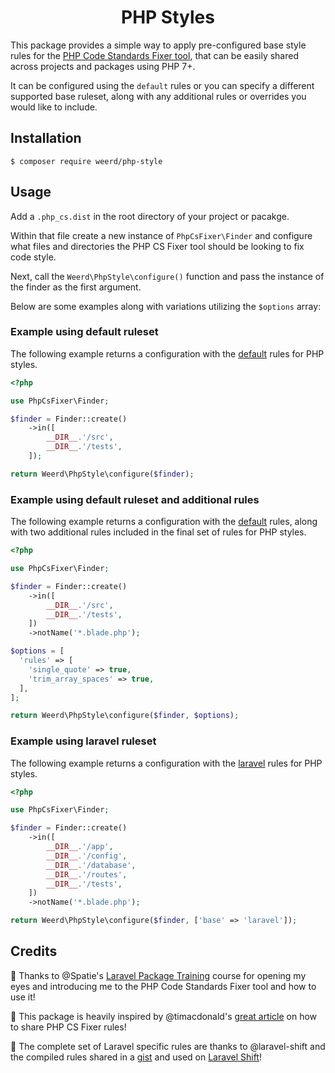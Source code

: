 <h1 align="center">PHP Styles</h1>

This package provides a simple way to apply pre-configured base style rules for the [PHP Code Standards Fixer tool](https://cs.symfony.com/), that can be easily shared across projects and packages using PHP 7+.

It can be configured using the `default` rules or you can specify a different supported base ruleset, along with any additional rules or overrides you would like to include.

## Installation

```
$ composer require weerd/php-style
```

## Usage

Add a `.php_cs.dist` in the root directory of your project or pacakge.

Within that file create a new instance of `PhpCsFixer\Finder` and configure what files and directories the PHP CS Fixer tool should be looking to fix code style.

Next, call the `Weerd\PhpStyle\configure()` function and pass the instance of the finder as the first argument.

Below are some examples along with variations utilizing the `$options` array:

### Example using default ruleset

The following example returns a configuration with the [default](https://github.com/weerd/php-style/blob/master/src/rules/default.php) rules for PHP styles.

```php
<?php

use PhpCsFixer\Finder;

$finder = Finder::create()
    ->in([
        __DIR__.'/src',
        __DIR__.'/tests',
    ]);

return Weerd\PhpStyle\configure($finder);
```

### Example using default ruleset and additional rules

The following example returns a configuration with the [default](https://github.com/weerd/php-style/blob/master/src/rules/default.php) rules, along with two additional rules included in the final set of rules for PHP styles.

```php
<?php

use PhpCsFixer\Finder;

$finder = Finder::create()
    ->in([
        __DIR__.'/src',
        __DIR__.'/tests',
    ])
    ->notName('*.blade.php');

$options = [
  'rules' => [
    'single_quote' => true,
    'trim_array_spaces' => true,
  ],
];

return Weerd\PhpStyle\configure($finder, $options);
```

### Example using laravel ruleset

The following example returns a configuration with the [laravel](https://github.com/weerd/php-style/blob/master/src/rules/laravel.php) rules for PHP styles.

```php
<?php

use PhpCsFixer\Finder;

$finder = Finder::create()
    ->in([
        __DIR__.'/app',
        __DIR__.'/config',
        __DIR__.'/database',
        __DIR__.'/routes',
        __DIR__.'/tests',
    ])
    ->notName('*.blade.php');

return Weerd\PhpStyle\configure($finder, ['base' => 'laravel']);
```

## Credits

🙌 Thanks to @Spatie's [Laravel Package Training](https://laravelpackage.training/) course for opening my eyes and introducing me to the PHP Code Standards Fixer tool and how to use it!

🙌 This package is heavily inspired by @timacdonald's [great article](https://laravel-news.com/sharing-php-cs-fixer-rules-across-projects-and-teams) on how to share PHP CS Fixer rules!

🙌 The complete set of Laravel specific rules are thanks to @laravel-shift and the compiled rules shared in a [gist](https://gist.github.com/laravel-shift/cab527923ed2a109dda047b97d53c200) and used on [Laravel Shift](https://laravelshift.com/)!

